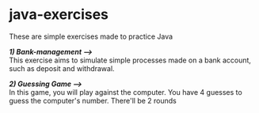 # java-exercises
These are simple exercises made to practice Java


<i><strong>1) Bank-management --></strong></i> <br>
This exercise aims to simulate simple processes made on a bank account, such as deposit and withdrawal.

<i><strong>2) Guessing Game --></strong></i> <br>
In this game, you will play against the computer. You have 4 guesses to guess the computer's number. There'll be 2 rounds
